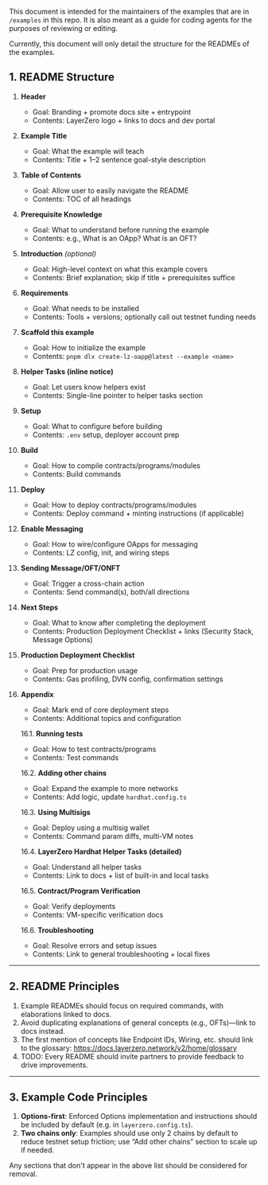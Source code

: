 This document is intended for the maintainers of the examples that are in `/examples` in this repo. It is also meant as a guide for coding agents for the purposes of reviewing or editing.

Currently, this document will only detail the structure for the READMEs of the examples.

## 1. README Structure

1. **Header**
   - Goal: Branding + promote docs site + entrypoint
   - Contents: LayerZero logo + links to docs and dev portal

2. **Example Title**
   - Goal: What the example will teach
   - Contents: Title + 1–2 sentence goal-style description

3. **Table of Contents**
   - Goal: Allow user to easily navigate the README
   - Contents: TOC of all headings

4. **Prerequisite Knowledge**
   - Goal: What to understand before running the example
   - Contents: e.g., What is an OApp? What is an OFT?

5. **Introduction** _(optional)_
   - Goal: High-level context on what this example covers
   - Contents: Brief explanation; skip if title + prerequisites suffice

6. **Requirements**
   - Goal: What needs to be installed
   - Contents: Tools + versions; optionally call out testnet funding needs

7. **Scaffold this example**
   - Goal: How to initialize the example
   - Contents: `pnpm dlx create-lz-oapp@latest --example <name>`

8. **Helper Tasks (inline notice)**
   - Goal: Let users know helpers exist
   - Contents: Single-line pointer to helper tasks section

9. **Setup**
   - Goal: What to configure before building
   - Contents: `.env` setup, deployer account prep

10. **Build**
    - Goal: How to compile contracts/programs/modules
    - Contents: Build commands

11. **Deploy**
    - Goal: How to deploy contracts/programs/modules
    - Contents: Deploy command + minting instructions (if applicable)

12. **Enable Messaging**
    - Goal: How to wire/configure OApps for messaging
    - Contents: LZ config, init, and wiring steps

13. **Sending Message/OFT/ONFT**
    - Goal: Trigger a cross-chain action
    - Contents: Send command(s), both/all directions

14. **Next Steps**
    - Goal: What to know after completing the deployment
    - Contents: Production Deployment Checklist + links (Security Stack, Message Options)

15. **Production Deployment Checklist**
    - Goal: Prep for production usage
    - Contents: Gas profiling, DVN config, confirmation settings

16. **Appendix**
    - Goal: Mark end of core deployment steps
    - Contents: Additional topics and configuration

    16.1. **Running tests**
       - Goal: How to test contracts/programs
       - Contents: Test commands

    16.2. **Adding other chains**
       - Goal: Expand the example to more networks
       - Contents: Add logic, update `hardhat.config.ts`

    16.3. **Using Multisigs**
       - Goal: Deploy using a multisig wallet
       - Contents: Command param diffs, multi-VM notes

    16.4. **LayerZero Hardhat Helper Tasks (detailed)**
       - Goal: Understand all helper tasks
       - Contents: Link to docs + list of built-in and local tasks

    16.5. **Contract/Program Verification**
       - Goal: Verify deployments
       - Contents: VM-specific verification docs

    16.6. **Troubleshooting**
       - Goal: Resolve errors and setup issues
       - Contents: Link to general troubleshooting + local fixes

---

## 2. README Principles

1. Example READMEs should focus on required commands, with elaborations linked to docs.
2. Avoid duplicating explanations of general concepts (e.g., OFTs)—link to docs instead.
3. The first mention of concepts like Endpoint IDs, Wiring, etc. should link to the glossary: https://docs.layerzero.network/v2/home/glossary
4. TODO: Every README should invite partners to provide feedback to drive improvements.

---

## 3. Example Code Principles

1. **Options-first**: Enforced Options implementation and instructions should be included by default (e.g. in `layerzero.config.ts`).
2. **Two chains only**: Examples should use only 2 chains by default to reduce testnet setup friction; use “Add other chains” section to scale up if needed.





Any sections that don't appear in the above list should be considered for removal.